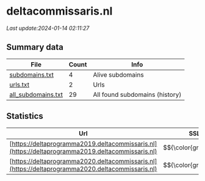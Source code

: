 # deltacommissaris.nl
*Last update:2024-01-14 02:11:27*
## Summary data
| File       | Count | Info |
|------------|-------|------|
|[subdomains.txt](/data/deltacommissaris/subdomains.txt)|4|Alive subdomains|
|[urls.txt](/data/deltacommissaris/urls.txt)|2|Urls|
|[all_subdomains.txt](/data/deltacommissaris/all_subdomains.txt)|29|All found subdomains (history)|
## Statistics
| Url | SSL | Server | Cookie | HSTS | CSP | XFO | XXP | RP | Tech |
|------------|-------|------|------|------|------|------|------|------|------|
|[https://deltaprogramma2019.deltacommissaris.nl](https://deltaprogramma2019.deltacommissaris.nl)| $${\color{green}A}$$ |nginx| |:white_check_mark: | |:warning: |:white_check_mark: |:white_check_mark: |:white_check_mark: |Apache HTTP Server:2|
|[https://deltaprogramma2020.deltacommissaris.nl](https://deltaprogramma2020.deltacommissaris.nl)| $${\color{green}A}$$ |nginx| |:white_check_mark: | |:warning: |:white_check_mark: |:white_check_mark: |:white_check_mark: |Apache HTTP Server:2|